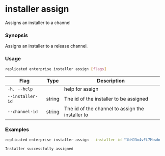 # installer assign

Assigns an installer to a channel

### Synopsis

Assigns an installer to a release channel.

### Usage
```bash
replicated enterprise installer assign [flags]
```


| Flag                  | Type   | Description |
|-----------------------|--------|-------------|
| `-h, --help` | | help for assign |
| `--installer-id` | string | The id of the installer to be assigned |
| `--channel-id` | string | The id of the channel to assign the installer to |

### Examples

```bash
replicated enterprise installer assign --installer-id "1bHJ3o4vEL7Mbwhm3bcug2HpkeY" --channel-id "1aUcp52Hcvval50e1gyYaoW5oUO"

Installer successfully assigned
```
